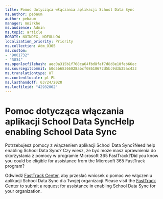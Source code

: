 ```yaml
---
title: Pomoc dotycząca włączania aplikacji School Data Sync
ms.author: pebaum
author: pebaum
manager: mnirkhe
ms.audience: Admin
ms.topic: article
ROBOTS: NOINDEX, NOFOLLOW
localization_priority: Priority
ms.collection: Adm_O365
ms.custom:
- "9001732"
- "3834"
ms.openlocfilehash: aec0a315b1f768ca64fbd8faf7d8d8e10feb66ec
ms.sourcegitcommit: b0d5b68366028abcf08610672d5bc9d3b25ac433
ms.translationtype: HT
ms.contentlocale: pl-PL
ms.lasthandoff: 03/24/2020
ms.locfileid: "42932062"
---
```

# <a name="help-enabling-school-data-sync"></a><span data-ttu-id="c4629-102">Pomoc dotycząca włączania aplikacji School Data Sync</span><span class="sxs-lookup"><span data-stu-id="c4629-102">Help enabling School Data Sync</span></span>

<span data-ttu-id="c4629-103">Potrzebujesz pomocy z włączeniem aplikacji School Data Sync?</span><span class="sxs-lookup"><span data-stu-id="c4629-103">Need help enabling School Data Sync?</span></span> <span data-ttu-id="c4629-104">Czy wiesz, że być może masz uprawnienia do skorzystania z pomocy w programie Microsoft 365 FastTrack?</span><span class="sxs-lookup"><span data-stu-id="c4629-104">Did you know you could be eligible for assistance from the Microsoft 365 FastTrack program?</span></span>

<span data-ttu-id="c4629-105">Odwiedź [FastTrack Center](https://www.microsoft.com/fasttrack), aby przesłać wniosek o pomoc we włączeniu aplikacji School Data Sync dla Twojej organizacji.</span><span class="sxs-lookup"><span data-stu-id="c4629-105">Please visit the [FastTrack Center](https://www.microsoft.com/fasttrack) to submit a request for assistance in enabling School Data Sync for your organization.</span></span>
